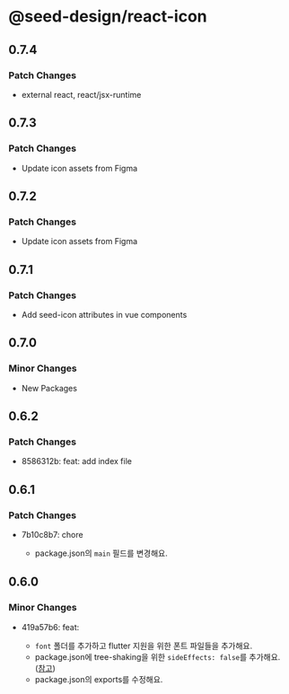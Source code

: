 # @seed-design/react-icon

## 0.7.4

### Patch Changes

- external react, react/jsx-runtime

## 0.7.3

### Patch Changes

- Update icon assets from Figma

## 0.7.2

### Patch Changes

- Update icon assets from Figma

## 0.7.1

### Patch Changes

- Add seed-icon attributes in vue components

## 0.7.0

### Minor Changes

- New Packages

<!-- 아래에는 `@seed-design/icon` 패키지 -->

## 0.6.2

### Patch Changes

- 8586312b: feat: add index file

## 0.6.1

### Patch Changes

- 7b10c8b7: chore

  - package.json의 `main` 필드를 변경해요.

## 0.6.0

### Minor Changes

- 419a57b6: feat:

  - `font` 폴더를 추가하고 flutter 지원을 위한 폰트 파일들을 추가해요.
  - package.json에 tree-shaking을 위한 `sideEffects: false`를 추가해요. ([참고](https://github.com/vercel/next.js/issues/12557#issuecomment-865142966))
  - package.json의 exports를 수정해요.
